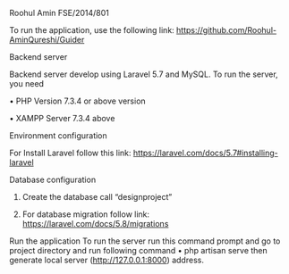 Roohul Amin               	FSE/2014/801


To run the application, use the following link:
https://github.com/Roohul-AminQureshi/Guider

Backend server

Backend server develop using Laravel 5.7 and MySQL. To run the server, you need

•	PHP Version 7.3.4 or above version

•	XAMPP Server 7.3.4 above


Environment configuration

For Install Laravel follow this link: https://laravel.com/docs/5.7#installing-laravel

Database configuration
1.	Create the database call “designproject”

2.	For database migration follow link: https://laravel.com/docs/5.8/migrations


Run the application
To run the server run this command prompt and go to project directory and run following command 
•	php artisan serve
then generate local server (http://127.0.0.1:8000) address.



